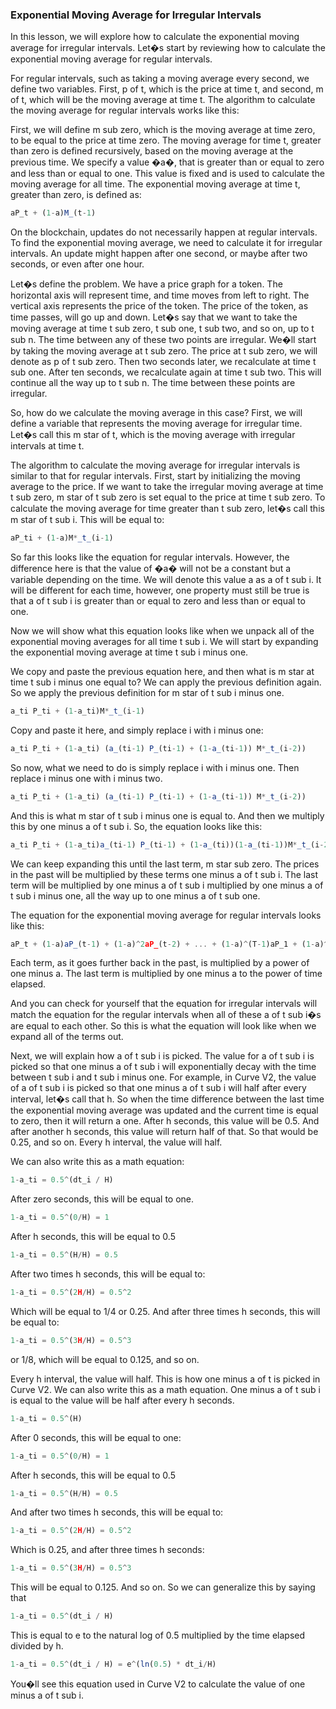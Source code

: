 ### Exponential Moving Average for Irregular Intervals

In this lesson, we will explore how to calculate the exponential moving average for irregular intervals.  Let�s start by reviewing how to calculate the exponential moving average for regular intervals.

For regular intervals, such as taking a moving average every second, we define two variables.  First,  p of t, which is the price at time t, and second, m of t, which will be the moving average at time t.  The algorithm to calculate the moving average for regular intervals works like this:

First, we will define m sub zero, which is the moving average at time zero, to be equal to the price at time zero.  The moving average for time t, greater than zero is defined recursively, based on the moving average at the previous time. We specify a value �a�, that is greater than or equal to zero and less than or equal to one. This value is fixed and is used to calculate the moving average for all time. The exponential moving average at time t, greater than zero, is defined as:
```javascript
aP_t + (1-a)M_(t-1)
```
On the blockchain, updates do not necessarily happen at regular intervals. To find the exponential moving average, we need to calculate it for irregular intervals. An update might happen after one second, or maybe after two seconds, or even after one hour.

Let�s define the problem.  We have a price graph for a token. The horizontal axis will represent time, and time moves from left to right. The vertical axis represents the price of the token. The price of the token, as time passes, will go up and down.  Let�s say that we want to take the moving average at time t sub zero, t sub one, t sub two, and so on, up to t sub n. The time between any of these two points are irregular. We�ll start by taking the moving average at t sub zero.  The price at t sub zero, we will denote as p of t sub zero.  Then two seconds later, we recalculate at time t sub one. After ten seconds, we recalculate again at time t sub two.  This will continue all the way up to t sub n. The time between these points are irregular.

So, how do we calculate the moving average in this case? First, we will define a variable that represents the moving average for irregular time. Let�s call this m star of t, which is the moving average with irregular intervals at time t.

The algorithm to calculate the moving average for irregular intervals is similar to that for regular intervals. First, start by initializing the moving average to the price. If we want to take the irregular moving average at time t sub zero, m star of t sub zero is set equal to the price at time t sub zero.  To calculate the moving average for time greater than t sub zero, let�s call this m star of t sub i. This will be equal to:
```javascript
aP_ti + (1-a)M*_t_(i-1)
```
So far this looks like the equation for regular intervals. However, the difference here is that the value of �a� will not be a constant but a variable depending on the time.  We will denote this value a as a of t sub i. It will be different for each time, however, one property must still be true is that a of t sub i is greater than or equal to zero and less than or equal to one.

Now we will show what this equation looks like when we unpack all of the exponential moving averages for all time t sub i.  We will start by expanding the exponential moving average at time t sub i minus one.

We copy and paste the previous equation here, and then what is m star at time t sub i minus one equal to? We can apply the previous definition again. So we apply the previous definition for m star of t sub i minus one.
```javascript
a_ti P_ti + (1-a_ti)M*_t_(i-1)
```
Copy and paste it here, and simply replace i with i minus one:
```javascript
a_ti P_ti + (1-a_ti) (a_(ti-1) P_(ti-1) + (1-a_(ti-1)) M*_t_(i-2))
```
So now, what we need to do is simply replace i with i minus one. Then replace i minus one with i minus two.
```javascript
a_ti P_ti + (1-a_ti) (a_(ti-1) P_(ti-1) + (1-a_(ti-1)) M*_t_(i-2))
```
And this is what m star of t sub i minus one is equal to. And then we multiply this by one minus a of t sub i. So, the equation looks like this:
```javascript
a_ti P_ti + (1-a_ti)a_(ti-1) P_(ti-1) + (1-a_(ti))(1-a_(ti-1))M*_t_(i-2)
```
We can keep expanding this until the last term, m star sub zero.  The prices in the past will be multiplied by these terms one minus a of t sub i. The last term will be multiplied by one minus a of t sub i multiplied by one minus a of t sub i minus one, all the way up to one minus a of t sub one.

The equation for the exponential moving average for regular intervals looks like this:
```javascript
aP_t + (1-a)aP_(t-1) + (1-a)^2aP_(t-2) + ... + (1-a)^(T-1)aP_1 + (1-a)^TP_0
```
Each term, as it goes further back in the past, is multiplied by a power of one minus a. The last term is multiplied by one minus a to the power of time elapsed.

And you can check for yourself that the equation for irregular intervals will match the equation for the regular intervals when all of these a of t sub i�s are equal to each other. So this is what the equation will look like when we expand all of the terms out.

Next, we will explain how a of t sub i is picked. The value for a of t sub i is picked so that one minus a of t sub i will exponentially decay with the time between t sub i and t sub i minus one. For example, in Curve V2, the value of a of t sub i is picked so that one minus a of t sub i will half after every interval, let�s call that h. So when the time difference between the last time the exponential moving average was updated and the current time is equal to zero, then it will return a one.  After h seconds, this value will be 0.5. And after another h seconds, this value will return half of that.  So that would be 0.25, and so on. Every h interval, the value will half.

We can also write this as a math equation:
```javascript
1-a_ti = 0.5^(dt_i / H)
```
After zero seconds, this will be equal to one.
```javascript
1-a_ti = 0.5^(0/H) = 1
```
After h seconds, this will be equal to 0.5
```javascript
1-a_ti = 0.5^(H/H) = 0.5
```
After two times h seconds, this will be equal to:
```javascript
1-a_ti = 0.5^(2H/H) = 0.5^2
```
Which will be equal to 1/4 or 0.25. And after three times h seconds, this will be equal to:
```javascript
1-a_ti = 0.5^(3H/H) = 0.5^3
```
or 1/8, which will be equal to 0.125, and so on.  

Every h interval, the value will half. This is how one minus a of t is picked in Curve V2. We can also write this as a math equation. One minus a of t sub i is equal to the value will be half after every h seconds.
```javascript
1-a_ti = 0.5^(H)
```
After 0 seconds, this will be equal to one:
```javascript
1-a_ti = 0.5^(0/H) = 1
```
After h seconds, this will be equal to 0.5
```javascript
1-a_ti = 0.5^(H/H) = 0.5
```
And after two times h seconds, this will be equal to:
```javascript
1-a_ti = 0.5^(2H/H) = 0.5^2
```
Which is 0.25, and after three times h seconds:
```javascript
1-a_ti = 0.5^(3H/H) = 0.5^3
```
This will be equal to 0.125. And so on. So we can generalize this by saying that
```javascript
1-a_ti = 0.5^(dt_i / H)
```
This is equal to e to the natural log of 0.5 multiplied by the time elapsed divided by h.
```javascript
1-a_ti = 0.5^(dt_i / H) = e^(ln(0.5) * dt_i/H)
```
You�ll see this equation used in Curve V2 to calculate the value of one minus a of t sub i.
